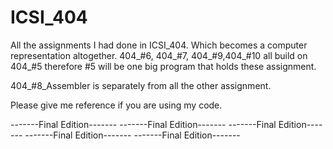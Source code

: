 # ICSI_404
All the assignments I had done in ICSI_404. Which becomes a computer representation altogether. 
404_#6, 404_#7, 404_#9,404_#10 all build on 404_#5 therefore #5 will be one big program that holds these assignment. 

404_#8_Assembler is separately from all the other assignment. 

Please give me reference if you are using my code. 

  -------Final Edition-------
  -------Final Edition-------
  -------Final Edition-------
  -------Final Edition-------
  -------Final Edition-------
